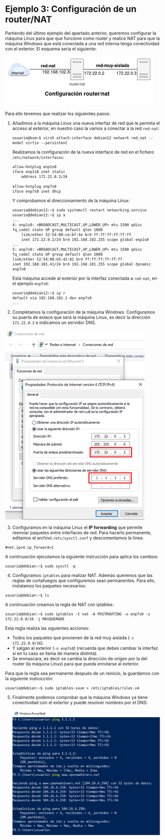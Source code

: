 # Ejemplo 3: Configuración de un router/NAT

Partiendo del último ejemplo del apartado anterior, queremos configurar la máquina Linux para que que funcione como router y realice NAT para que la máquina Windows que está conectada a una red interna tenga conectividad con el exterior. El esquema sería el siguiente:

![router](img/router.png)

Para ello tenemos que realizar los siguientes pasos:

1. Añadimos a la máquina Linux una nueva interfaz de red que le permita el acceso al exterior, en nuestro caso la vamos a conectar a la red `red-nat`:

    ```
    usuario@kvm~$ virsh attach-interface debian12 network red_nat --model virtio --persistent
    ```

    Realizamos la configuración de la nueva interface de red en el fichero `/etc/network/interfaces`:

    ```
    allow-hotplug enp1s0
    iface enp1s0 inet static
        address 172.22.0.2/24
    
    allow-hotplug enp7s0
    iface enp7s0 inet dhcp  
    ```

    Y comprobamos el direccionamiento de la máquina Linux:

    ```
    usuario@debian12:~$ sudo systemctl restart networking.service 
    usuario@debian12:~$ ip a
    ...
    4: enp1s0: <BROADCAST,MULTICAST,UP,LOWER_UP> mtu 1500 qdisc fq_codel state UP group default qlen 1000
        link/ether 52:54:00:ce:bf:4e brd ff:ff:ff:ff:ff:ff
        inet 172.22.0.2/24 brd 192.168.102.255 scope global enp1s0
    ...
    5: enp7s0: <BROADCAST,MULTICAST,UP,LOWER_UP> mtu 1500 qdisc fq_codel state UP group default qlen 1000
    link/ether 52:54:00:b5:42:82 brd ff:ff:ff:ff:ff:ff
    inet 192.168.101.41/24 brd 192.168.101.255 scope global dynamic enp7s0

    ```

    Está máquina accede al exterior por la interfaz conectada a `red-nat`, en el ejemplo `enp7s0`:

    ```
    usuario@debian12:~$ ip r
    default via 192.168.101.1 dev enp7s0 
    ...
    ```

2. Completamos la configuración de la máquina Windows. Configuramos su puerta de enlace que será la máquina Linux, es decir la dirección `172.22.0.2` e indicamos un servidor DNS.
 
 ![ejemplo3](img/ejemplo3_3.png)

3. Configuramos en la máquina Linux el **IP forwarding** que permite reenviar paquetes entre interfaces de red. Para hacerlo permanente, editamos el archivo `/etc/sysctl.conf` y descomentamos la línea:

```
#net.ipv4.ip_forward=1
```

A continuación ejecutamos la siguiente instrucción para  aplica los cambios:

```
usuario@debian:~$ sudo sysctl -p
```

4. Configuramos `iptables` para realizar NAT. Además queremos que las reglas de cortafuegos que configuremos sean permanentes. Para  ello, instalamos los paquetes necesarios:

```
usuario@debian:~$ ls
```

A continuación creamos la regla de NAT con iptables:

```
usuario@debian:~$ sudo iptables -t nat -A POSTROUTING -o enp7s0 -s 172.22.0.0/16 -j MASQUERADE
```

Esta regla realiza las siguientes acciones:

* Todos los paquetes que provienen de la red muy aislada (`-s 172.22.0.0/16`).
* Y salgan al exterior (`-o enp7s0`) (recuerda que debes cambiar la interfaz si en tu caso se llama de manera distinta).
* Se enmascara, es decir se cambia la dirección de origen por la del router (la máquina Linux) para que pueda enrutarse al exterior.

Para que la regla sea permanente después de un reinicio, la guardamos con la siguiente instrucción:

```
usuario@debian:~$ sudo iptables-save > /etc/iptables/rules.v4
```

5. Finalmente podemos comprobar que la máquina Windows ya tiene conectividad con el exterior y puede resolver nombres por el DNS:

    ![ejemplo3](img/ejemplo3_4.png)